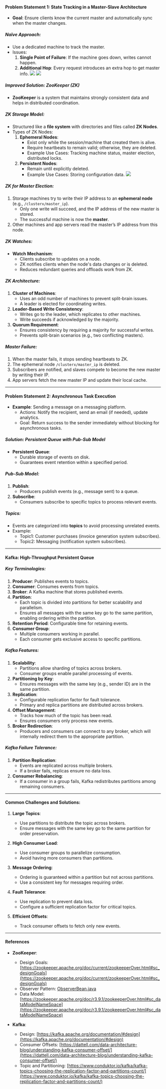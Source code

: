 #### Problem Statement 1: State Tracking in a Master-Slave Architecture
- **Goal**: Ensure clients know the current master and automatically sync when the master changes.
##### Naïve Approach:
- Use a dedicated machine to track the master.
- Issues:
    1. **Single Point of Failure**: If the machine goes down, writes cannot happen.
    2. **Additional Hop**: Every request introduces an extra hop to get master info.
    **![](https://lh7-rt.googleusercontent.com/docsz/AD_4nXdezP5d7jXALh_7Q1wrEPk804iC9iVtI2pfzHbAAqBdFIjb6Zn86xYPc2Ang4qeQ93vxqcW9E82YpWDbfQRQItGzk9InvLc7P2zbkGzIEocBjYhKPYDISr31tbf8wjLU4FgjnsRmiZwy0EuxeqVgzY9fgc?key=RcMDqZ96s0ud-MH2iUfptA)**
**![](https://lh7-rt.googleusercontent.com/docsz/AD_4nXcvzEdDAm_S6FojEwDNbcpqrBtK8fqGnJyiWqRhbht6bauJZuh05QJkqdPuKEU_Upgd3lVyXDISWJ9DQbsSrOL0QfXwkc2zdTE4J2YtSfakBMkdUwnzscAi3dke5xNhE2HaT65AP4W-OUMaEIotPzet2ZA?key=RcMDqZ96s0ud-MH2iUfptA)**

##### Improved Solution: ZooKeeper (ZK)
- **ZooKeeper** is a system that maintains strongly consistent data and helps in distributed coordination.
##### ZK Storage Model:
- Structured like a **file system** with directories and files called **ZK Nodes**.
- Types of ZK Nodes:
    1. **Ephemeral Nodes**:
        - Exist only while the session/machine that created them is alive.
        - Require heartbeats to remain valid; otherwise, they are deleted.
        - Example Use Cases: Tracking machine status, master election, distributed locks.
    2. **Persistent Nodes**:
        - Remain until explicitly deleted.
        - Example Use Cases: Storing configuration data.
**![](https://lh7-rt.googleusercontent.com/docsz/AD_4nXc8biUDhwFxCtNf8fk8iYunCSq29IRkX6Y6GCblRYMzhmWVA4QxJpIcl4P1MlvNPulKHeRQVwRtry7MSS2wb9eKk7kiZveEUAyq3uscs4aaopoitg8MGBRMXO6kP_g1Mkx0wozVLJN2uelg6G0vElHR3ho?key=RcMDqZ96s0ud-MH2iUfptA)**
##### ZK for Master Election:

1. Storage machines try to write their IP address to an **ephemeral node** (e.g., `/clusterx/master_ip`).
    - Only one write will succeed, and the IP address of the new master is stored.
    - The successful machine is now the **master**.
2. Other machines and app servers read the master’s IP address from this node.

##### ZK Watches:

- **Watch Mechanism**:
    - Clients subscribe to updates on a node.
    - ZK notifies clients when the node's data changes or is deleted.
    - Reduces redundant queries and offloads work from ZK.

##### ZK Architecture:

1. **Cluster of Machines**:
    - Uses an odd number of machines to prevent split-brain issues.
    - A leader is elected for coordinating writes.
2. **Leader-Based Write Consistency**:
    - Writes go to the leader, which replicates to other machines.
    - Write succeeds if acknowledged by the majority.
3. **Quorum Requirement**:
    - Ensures consistency by requiring a majority for successful writes.
    - Prevents split-brain scenarios (e.g., two conflicting masters).

##### Master Failure:

1. When the master fails, it stops sending heartbeats to ZK.
2. The ephemeral node `/clusterx/master_ip` is deleted.
3. Subscribers are notified, and slaves compete to become the new master by writing their IP.
4. App servers fetch the new master IP and update their local cache.

---

#### Problem Statement 2: Asynchronous Task Execution

- **Example**: Sending a message on a messaging platform.
    - Actions: Notify the recipient, send an email (if needed), update analytics.
    - Goal: Return success to the sender immediately without blocking for asynchronous tasks.

##### Solution: Persistent Queue with Pub-Sub Model

- **Persistent Queue**:
    - Durable storage of events on disk.
    - Guarantees event retention within a specified period.

##### Pub-Sub Model:

1. **Publish**:
    - Producers publish events (e.g., message sent) to a queue.
2. **Subscribe**:
    - Consumers subscribe to specific topics to process relevant events.

##### Topics:

- Events are categorized into **topics** to avoid processing unrelated events.
- Example:
    - Topic1: Customer purchases (invoice generation system subscribes).
    - Topic2: Messaging (notification system subscribes).

---

#### Kafka: High-Throughput Persistent Queue

##### Key Terminologies:

1. **Producer**: Publishes events to topics.
2. **Consumer**: Consumes events from topics.
3. **Broker**: A Kafka machine that stores published events.
4. **Partition**:
    - Each topic is divided into partitions for better scalability and parallelism.
    - Ensures all messages with the same key go to the same partition, enabling ordering within the partition.
5. **Retention Period**: Configurable time for retaining events.
6. **Consumer Group**:
    - Multiple consumers working in parallel.
    - Each consumer gets exclusive access to specific partitions.

##### Kafka Features:

1. **Scalability**:
    - Partitions allow sharding of topics across brokers.
    - Consumer groups enable parallel processing of events.
2. **Partitioning by Key**:
    - Ensures messages with the same key (e.g., sender ID) are in the same partition.
3. **Replication**:
    - Configurable replication factor for fault tolerance.
    - Primary and replica partitions are distributed across brokers.
4. **Offset Management**:
    - Tracks how much of the topic has been read.
    - Ensures consumers only process new events.
5. **Broker Redirection**:
    - Producers and consumers can connect to any broker, which will internally redirect them to the appropriate partition.

##### Kafka Failure Tolerance:

1. **Partition Replication**:
    - Events are replicated across multiple brokers.
    - If a broker fails, replicas ensure no data loss.
2. **Consumer Rebalancing**:
    - If a consumer in a group fails, Kafka redistributes partitions among remaining consumers.

---

#### Common Challenges and Solutions:

1. **Large Topics**:
    
    - Use partitions to distribute the topic across brokers.
    - Ensure messages with the same key go to the same partition for order preservation.
2. **High Consumer Load**:
    
    - Use consumer groups to parallelize consumption.
    - Avoid having more consumers than partitions.
3. **Message Ordering**:
    
    - Ordering is guaranteed within a partition but not across partitions.
    - Use a consistent key for messages requiring order.
4. **Fault Tolerance**:
    
    - Use replication to prevent data loss.
    - Configure a sufficient replication factor for critical topics.
5. **Efficient Offsets**:
    
    - Track consumer offsets to fetch only new events.

---

#### References

- **ZooKeeper**:
    
    - Design Goals: [https://zookeeper.apache.org/doc/current/zookeeperOver.html#sc_designGoals](https://zookeeper.apache.org/doc/current/zookeeperOver.html#sc_designGoals)
    - Observer Pattern: [ObserverBean.java](https://apache.googlesource.com/zookeeper/+/3d2e0d91fb2f266b32da889da53aa9a0e59e94b2/src/java/main/org/apache/zookeeper/server/ObserverBean.java)
    - Data Model: [https://zookeeper.apache.org/doc/r3.9.1/zookeeperOver.html#sc_dataModelNameSpace](https://zookeeper.apache.org/doc/r3.9.1/zookeeperOver.html#sc_dataModelNameSpace)
- **Kafka**:
    
    - Design: [https://kafka.apache.org/documentation/#design](https://kafka.apache.org/documentation/#design)
    - Consumer Offsets: [https://dattell.com/data-architecture-blog/understanding-kafka-consumer-offset/](https://dattell.com/data-architecture-blog/understanding-kafka-consumer-offset/)
    - Topic and Partitioning: [https://www.conduktor.io/kafka/kafka-topics-choosing-the-replication-factor-and-partitions-count/](https://www.conduktor.io/kafka/kafka-topics-choosing-the-replication-factor-and-partitions-count/)